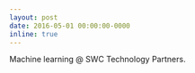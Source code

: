 ```yaml
---
layout: post
date: 2016-05-01 00:00:00-0000
inline: true
---
```


Machine learning @ SWC Technology Partners.

